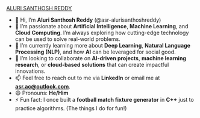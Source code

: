 <div class="badge-base LI-profile-badge" data-locale="en_US" data-size="large" data-theme="dark" data-type="HORIZONTAL" data-vanity="aluri-santhosh-reddy-812178291" data-version="v1"><a class="badge-base__link LI-simple-link" href="https://in.linkedin.com/in/aluri-santhosh-reddy-812178291?trk=profile-badge">ALURI SANTHOSH REDDY</a></div>
              
- 👋 Hi, I’m **Aluri Santhosh Reddy** (@asr-alurisanthoshreddy)  
- 👀 I’m passionate about **Artificial Intelligence**, **Machine Learning**, and **Cloud Computing**. I’m always exploring how cutting-edge technology can be used to solve real-world problems.  
- 🌱 I’m currently learning more about **Deep Learning**, **Natural Language Processing (NLP)**, and how **AI** can be leveraged for social good.  
- 💞️ I’m looking to collaborate on **AI-driven projects**, **machine learning research**, or **cloud-based solutions** that can create impactful innovations.  
- 📫 Feel free to reach out to me via **LinkedIn** or email me at **asr.ac@outlook.com**.  
- 😄 Pronouns: **He/Him**  
- ⚡ Fun fact: I once built a **football match fixture generator** in **C++** just to practice algorithms. (The things I do for fun!)  

